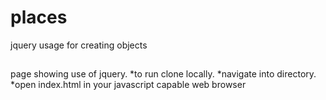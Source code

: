 # places
jquery usage for creating objects
##
page showing use of jquery.
*to run clone locally.
*navigate into directory.
*open index.html in your javascript capable web browser
